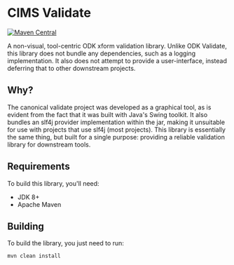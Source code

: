 # CIMS Validate

[![Maven Central](https://maven-badges.herokuapp.com/maven-central/com.github.cims-bioko/validate/badge.svg?style=flat)](http://mvnrepository.com/artifact/com.github.cims-bioko/validate)

A non-visual, tool-centric ODK xform validation library. Unlike ODK Validate, 
this library does not bundle any dependencies, such as a logging 
implementation. It also does not attempt to provide a user-interface, instead
deferring that to other downstream projects.

## Why?

The canonical validate project was developed as a graphical tool, as is evident
from the fact that it was built with Java's Swing toolkit. It also bundles an
slf4j provider implementation within the jar, making it unsuitable for use
with projects that use slf4j (most projects). This library is essentially the
same thing, but built for a single purpose: providing a reliable validation
library for downstream tools.

## Requirements

To build this library, you'll need:

  * JDK 8+
  * Apache Maven

## Building

To build the library, you just need to run:

```
mvn clean install
```
